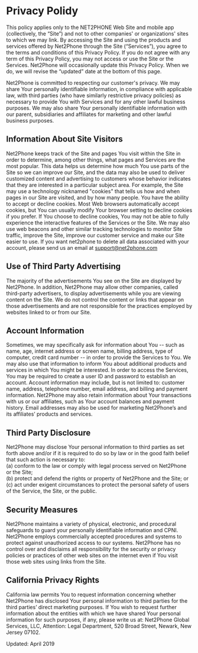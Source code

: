 # Privacy Polidy
This policy applies only to the NET2PHONE Web Site and mobile app (collectively, the “Site”) and not to other companies' or organizations' sites to which we may link. By accessing the Site and using the products and services offered by Net2Phone through the Site (“Services”), you agree to the terms and conditions of this Privacy Policy. If you do not agree with any term of this Privacy Policy, you may not access or use the Site or the Services. Net2Phone will occasionally update this Privacy Policy. When we do, we will revise the “updated” date at the bottom of this page.

Net2Phone is committed to respecting our customer's privacy. We may share Your personally identifiable information, in compliance with applicable law, with third parties (who have similarly restrictive privacy policies) as necessary to provide You with Services and for any other lawful business purposes. We may also share Your personally identifiable information with our parent, subsidiaries and affiliates for marketing and other lawful business purposes.

## Information About Site Visitors

Net2Phone keeps track of the Site and pages You visit within the Site in order to determine, among other things, what pages and Services are the most popular. This data helps us determine how much You use parts of the Site so we can improve our Site, and the data may also be used to deliver customized content and advertising to customers whose behavior indicates that they are interested in a particular subject area. For example, the Site may use a technology nicknamed "cookies" that tells us how and when pages in our Site are visited, and by how many people. You have the ability to accept or decline cookies. Most Web browsers automatically accept cookies, but You can usually modify Your browser setting to decline cookies if you prefer. If You choose to decline cookies, You may not be able to fully experience the interactive features of the Services or the Site. We may also use web beacons and other similar tracking technologies to monitor Site traffic, improve the Site, improve our customer service and make our Site easier to use. If you want net2phone to delete all data associated with your account, please send us an email at [support@net2phone.com](mailto:support@net2phone.com)

## Use of Third Party Advertising

The majority of the advertisements You see on the Site are displayed by Net2Phone. In addition, Net2Phone may allow other companies, called third-party advertisers, to display advertisements while you are viewing content on the Site. We do not control the content or links that appear on those advertisements and are not responsible for the practices employed by websites linked to or from our Site.

## Account Information

Sometimes, we may specifically ask for information about You -- such as name, age, internet address or screen name, billing address, type of computer, credit card number -- in order to provide the Services to You. We may also use that information to inform You about additional products and services in which You might be interested. In order to access the Services, You may be required to create a user ID and password to establish an account. Account information may include, but is not limited to: customer name, address, telephone number, email address, and billing and payment information. Net2Phone may also retain information about Your transactions with us or our affiliates, such as Your account balances and payment history. Email addresses may also be used for marketing Net2Phone’s and its affiliates’ products and services.

## Third Party Disclosure

Net2Phone may disclose Your personal information to third parties as set forth above and/or if it is required to do so by law or in the good faith belief that such action is necessary to:<br />
(a) conform to the law or comply with legal process served on Net2Phone or the Site;<br />
(b) protect and defend the rights or property of Net2Phone and the Site; or<br />
(c) act under exigent circumstances to protect the personal safety of users of the Service, the Site, or the public.

## Security Measures

Net2Phone maintains a variety of physical, electronic, and procedural safeguards to guard your personally identifiable information and CPNI. Net2Phone employs commercially accepted procedures and systems to protect against unauthorized access to our systems. Net2Phone has no control over and disclaims all responsibility for the security or privacy policies or practices of other web sites on the internet even if You visit those web sites using links from the Site.

## California Privacy Rights

California law permits You to request information concerning whether Net2Phone has disclosed Your personal information to third parties for the third parties’ direct marketing purposes. If You wish to request further information about the entities with which we have shared Your personal information for such purposes, if any, please write us at: Net2Phone Global Services, LLC, Attention: Legal Department, 520 Broad Street, Newark, New Jersey 07102.

Updated: April 2019
